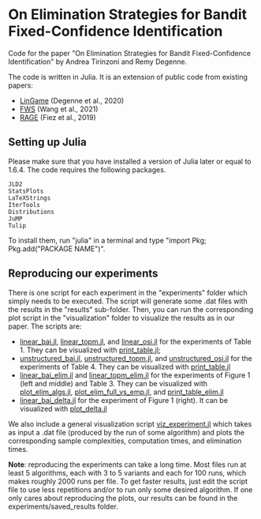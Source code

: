 # On Elimination Strategies for Bandit Fixed-Confidence Identification

Code for the paper "On Elimination Strategies for Bandit Fixed-Confidence Identification" by Andrea Tirinzoni and Remy Degenne.

The code is written in Julia. It is an extension of public code from existing papers: 
 - [LinGame](https://github.com/xuedong/LinBAI.jl) (Degenne et al., 2020) 
 - [FWS](https://github.com/rctzeng/NeurIPS2021-Fast-Pure-Exploration-via-Frank-Wolfe) (Wang et al., 2021)
 - [RAGE](https://github.com/fiezt/Transductive-Linear-Bandit-Code) (Fiez et al., 2019)

## Setting up Julia

Please make sure that you have installed a version of Julia later or equal to 1.6.4. The code requires the following packages.
```
JLD2
StatsPlots
LaTeXStrings
IterTools
Distributions
JuMP
Tulip
```
To install them, run "julia" in a terminal and type "import Pkg; Pkg.add("PACKAGE NAME")".

## Reproducing our experiments

There is one script for each experiment in the "experiments" folder which simply needs to be executed. The script will generate some .dat files with the results in the "results" sub-folder. Then, you can run the corresponding plot script in the "visualization" folder to visualize the results as in our paper. The scripts are:

- [linear_bai.jl](https://github.com/AndreaTirinzoni/bandit-elimination/blob/main/experiments/linear_bai.jl), [linear_topm.jl](https://github.com/AndreaTirinzoni/bandit-elimination/blob/main/experiments/linear_topm.jl), and [linear_osi.jl](https://github.com/AndreaTirinzoni/bandit-elimination/blob/main/experiments/linear_osi.jl) for the experiments of Table 1. They can be visualized with [print_table.jl](https://github.com/AndreaTirinzoni/bandit-elimination/blob/main/experiments/visualization/print_table.jl);
- [unstructured_bai.jl](https://github.com/AndreaTirinzoni/bandit-elimination/blob/main/experiments/unstructured_bai.jl), [unstructured_topm.jl](https://github.com/AndreaTirinzoni/bandit-elimination/blob/main/experiments/unstructured_topm.jl), and [unstructured_osi.jl](https://github.com/AndreaTirinzoni/bandit-elimination/blob/main/experiments/unstructured_osi.jl) for the experiments of Table 4. They can be visualized with [print_table.jl](https://github.com/AndreaTirinzoni/bandit-elimination/blob/main/experiments/visualization/print_table.jl)
- [linear_bai_elim.jl]() and [linear_topm_elim.jl]() for the experiments of Figure 1 (left and middle) and Table 3. They can be visualized with [plot_elim_algs.jl](https://github.com/AndreaTirinzoni/bandit-elimination/blob/main/experiments/visualization/plot_elim_algs.jl), [plot_elim_full_vs_emp.jl](https://github.com/AndreaTirinzoni/bandit-elimination/blob/main/experiments/visualization/plot_elim_full_vs_emp.jl), and [print_table_elim.jl](https://github.com/AndreaTirinzoni/bandit-elimination/blob/main/experiments/visualization/print_table_elim.jl)
- [linear_bai_delta.jl](https://github.com/AndreaTirinzoni/bandit-elimination/blob/main/experiments/linear_bai_delta.jl) for the experiment of Figure 1 (right). It can be visualized with [plot_delta.jl](https://github.com/AndreaTirinzoni/bandit-elimination/blob/main/experiments/visualization/plot_delta.jl)
 
We also include a general visualization script [viz_experiment.jl](https://github.com/AndreaTirinzoni/bandit-elimination/blob/main/experiments/visualization/viz_experiment.jl) which takes as input a .dat file (produced by the run of some algorithm) and plots the corresponding sample complexities, computation times, and elimination times.

**Note**: reproducing the experiments can take a long time. Most files run at least 5 algorithms, each with 3 to 5 variants and each for 100 runs, which makes roughly 2000 runs per file. To get faster results, just edit the script file to use less repetitions and/or to run only some desired algorithm. If one only cares about reproducing the plots, our results can be found in the experiments/saved_results folder.
